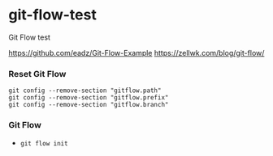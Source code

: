 # git-flow-test
Git Flow test

https://github.com/eadz/Git-Flow-Example
https://zellwk.com/blog/git-flow/


### Reset Git Flow

 ```
 git config --remove-section "gitflow.path"
git config --remove-section "gitflow.prefix"
git config --remove-section "gitflow.branch"
```

### Git Flow

- `git flow init`

